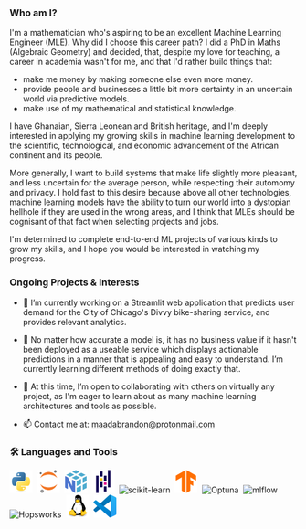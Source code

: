 ### Who am I? 

I'm a mathematician who's aspiring to be an excellent Machine Learning Engineer (MLE). Why did I choose this career path? I did a PhD in Maths (Algebraic Geometry) and decided, that, despite my love for teaching, a career in academia wasn't for me, and that I'd rather build things that:
 
- make me money by making someone else even more money.
- provide people and businesses a little bit more certainty in an uncertain world via predictive models.
- make use of my mathematical and statistical knowledge.

I have Ghanaian, Sierra Leonean and British heritage, and I'm deeply interested in applying my growing skills in machine learning development to the scientific, technological, and economic advancement of the African continent and its people. 

More generally, I want to build systems that make life slightly more pleasant, and less uncertain for the average person, while respecting their automomy and privacy. I hold fast to this desire because above all other technologies, machine learning models have the ability to turn our world into a dystopian hellhole if they are used in the wrong areas, and I think that MLEs should be cognisant of that fact when selecting projects and jobs.

I'm determined to complete end-to-end ML projects of various kinds to grow my skills, and I hope you would be interested in watching my progress.

### Ongoing Projects & Interests
- 🔭 I’m currently working on a Streamlit web application that predicts user demand for the City of Chicago's Divvy bike-sharing service, and provides relevant analytics.

- 🌱 No matter how accurate a model is, it has no business value if it hasn't been deployed as a useable service which displays actionable predictions in a manner that is appealing and easy to understand. I’m currently learning different methods of doing exactly that.
   
- 👯 At this time, I’m open to collaborating with others on virtually any project, as I'm eager to learn about as many machine learning architectures and tools as possible.

- 📫 Contact me at: maadabrandon@protonmail.com 



### :hammer_and_wrench: Languages and Tools
  <img src="https://github.com/devicons/devicon/blob/master/icons/python/python-original.svg" title="Python" alt="Python" width="40" height="40"/>&nbsp;
  <img src="https://github.com/devicons/devicon/blob/master/icons/jupyter/jupyter-original.svg" title="Jupyter" alt="Jupyter" width="40" height="40"/>&nbsp;
  <img src="https://github.com/devicons/devicon/blob/master/icons/numpy/numpy-original.svg" title="Numpy" alt="Numpy" width="40" height="40"/>&nbsp;
  <img src="https://github.com/devicons/devicon/blob/master/icons/pandas/pandas-original.svg" title="Pandas" alt="Pandas" width="40" height="40"/>&nbsp;
  <img src="https://external-content.duckduckgo.com/iu/?u=https%3A%2F%2Flogosdownload.com%2Flogo%2Fscikit-learn-logo-big.png&f=1&nofb=1&ipt=dc8109c7270108f1039f351c0c19e173c3f752eb44eb1b66c3559e7a6605ed06&ipo=images" title="scikit-learn" alt="scikit-learn" width="50" height="40"/>&nbsp; 
  <img src="https://github.com/devicons/devicon/blob/master/icons/tensorflow/tensorflow-original.svg" title="Tensorflow" alt="Tensorflow" width="40" height="40"/>&nbsp; 
  <img src="https://avatars.githubusercontent.com/u/57251745?s=400&v=4" title="Optuna" alt="Optuna" width="40" height="40"/>&nbsp; 
  <img src="https://coffeeanddata.ca/assets/images/posts/20190429/mlflow.jpeg#center" title="mlflow" alt="mlflow" width="60" height="40"/>&nbsp; 
  <img src="https://image.pngaaa.com/311/6854311-middle.png" title="Hopsworks" alt="Hopsworks" width="50" height="40"/>&nbsp; 
  <img src="https://github.com/devicons/devicon/blob/master/icons/linux/linux-original.svg" title="Linux" alt="Linux" width="40" height="40"/>&nbsp;
  <img src="https://github.com/devicons/devicon/blob/master/icons/vscode/vscode-original.svg" title="VSCode" alt="VSCode" width="40" height="40"/>&nbsp;
</div>
